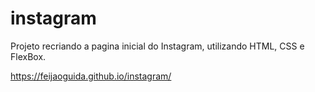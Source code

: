 # instagram

Projeto recriando a pagina inicial do Instagram, utilizando HTML, CSS e FlexBox.

https://feijaoguida.github.io/instagram/

